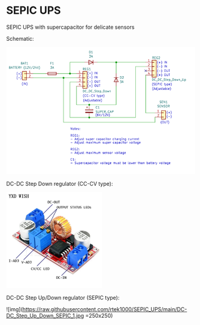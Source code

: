 # SEPIC UPS
SEPIC UPS with supercapacitor for delicate sensors

Schematic:

![img](https://raw.githubusercontent.com/rtek1000/SEPIC_UPS/main/Schematic.png)

DC-DC Step Down regulator (CC-CV type):

<img src="https://raw.githubusercontent.com/rtek1000/SEPIC_UPS/main/DC-DC_Step_Down_CC_CV_1.jpg" width="256">

DC-DC Step Up/Down regulator (SEPIC type):

![img](https://raw.githubusercontent.com/rtek1000/SEPIC_UPS/main/DC-DC_Step_Up_Down_SEPIC_1.jpg =250x250)
